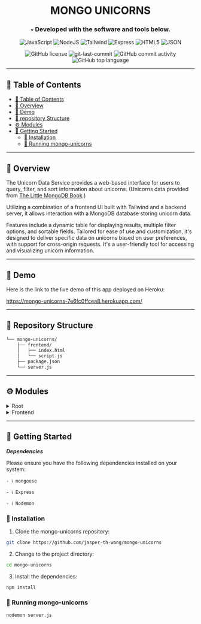 <div align="center">
<h1 align="center">
<br>MONGO UNICORNS</h1>
<h3>◦ Developed with the software and tools below.</h3>

<p align="center">
<img src="https://img.shields.io/badge/JavaScript-F7DF1E.svg?style=flat-square&logo=JavaScript&logoColor=black" alt="JavaScript" />
<img src="https://img.shields.io/badge/Node.js-43853D?style=flat-square&logo=node.js&logoColor=white" alt="NodeJS" />
<img src="https://img.shields.io/badge/Tailwind_CSS-38B2AC?style=flat-square&logo=tailwind-css&logoColor=white" alt="Tailwind" />
<img src="https://img.shields.io/badge/Express-000000.svg?style=flat-square&logo=Express&logoColor=white" alt="Express" />
<img src="https://img.shields.io/badge/HTML5-E34F26.svg?style=flat-square&logo=HTML5&logoColor=white" alt="HTML5" />
<img src="https://img.shields.io/badge/JSON-000000.svg?style=flat-square&logo=JSON&logoColor=white" alt="JSON" />
</p>
<img src="https://img.shields.io/github/license/jasper-th-wang/mongo-unicorns?style=flat-square&color=5D6D7E" alt="GitHub license" />
<img src="https://img.shields.io/github/last-commit/jasper-th-wang/mongo-unicorns?style=flat-square&color=5D6D7E" alt="git-last-commit" />
<img src="https://img.shields.io/github/commit-activity/m/jasper-th-wang/mongo-unicorns?style=flat-square&color=5D6D7E" alt="GitHub commit activity" />
<img src="https://img.shields.io/github/languages/top/jasper-th-wang/mongo-unicorns?style=flat-square&color=5D6D7E" alt="GitHub top language" />
</div>

---

## 📖 Table of Contents

- [📖 Table of Contents](#-table-of-contents)
- [📍 Overview](#-overview)
- [🎈 Demo](#-demo)
- [📂 repository Structure](#-repository-structure)
- [⚙️ Modules](#modules)
- [🚀 Getting Started](#-getting-started)
  - [🔧 Installation](#-installation)
  - [🤖 Running mongo-unicorns](#-running-mongo-unicorns)

---

## 📍 Overview

The Unicorn Data Service provides a web-based interface for users to query, filter, and sort information about unicorns. (Unicorns data provided from [The Little MongoDB Book](https://www.openmymind.net/2011/3/28/The-Little-MongoDB-Book/).)

Utilizing a combination of a frontend UI built with Tailwind and a backend server, it allows interaction with a MongoDB database storing unicorn data.

Features include a dynamic table for displaying results, multiple filter options, and sortable fields. Tailored for ease of use and customization, it's designed to deliver specific data on unicorns based on user preferences, with support for cross-origin requests. It's a user-friendly tool for accessing and visualizing unicorn information.

---

## 🎈 Demo

Here is the link to the live demo of this app deployed on Heroku:

https://mongo-unicorns-7e6fc0ffcea8.herokuapp.com/

---



## 📂 Repository Structure

```sh
└── mongo-unicorns/
    ├── frontend/
    │   ├── index.html
    │   └── script.js
    ├── package.json
    └── server.js

```

---

## ⚙️ Modules

<details closed><summary>Root</summary>

| File                                                                                    | Summary                                                                                                                                                                                                                                                                                                                                                                                                                                                                                                                                                             |
| --------------------------------------------------------------------------------------- | ------------------------------------------------------------------------------------------------------------------------------------------------------------------------------------------------------------------------------------------------------------------------------------------------------------------------------------------------------------------------------------------------------------------------------------------------------------------------------------------------------------------------------------------------------------------- |
| [server.js](https://github.com/jasper-th-wang/mongo-unicorns/blob/main/server.js)       | The `server.js` script sets up an Express.js web server with a connected MongoDB database, using Mongoose to define and interact with unicorns data. It serves static files from the frontend directory and offers a RESTful API endpoint `/unicorns` to query and return unicorn data based on provided search parameters and sorting options. The server handles cross-origin requests, listens on a configurable port, and provides unicorns' validation through defined schema constraints.                                                                     |
| [package.json](https://github.com/jasper-th-wang/mongo-unicorns/blob/main/package.json) | The `package.json` file defines a node.js project named assignment3 with version 1.0.0, which serves as an API for a Unicorn service using Express and MongoDB. It is set up to start with `server.js` and lacks test specifications. The project uses packages `cors` for Cross-Origin Resource Sharing, `dotenv` for environment variable management, `express` as the web framework, and `mongoose` to interact with MongoDB. The required Node engine version is specified as 21.x. The project's main file is incorrectly listed as `playground-1.mongodb.js`. |

</details>

<details closed><summary>Frontend</summary>

| File                                                                                         | Summary                                                                                                                                                                                                                                                                                                                                                                                                                                                                                                                                                             |
| -------------------------------------------------------------------------------------------- | ------------------------------------------------------------------------------------------------------------------------------------------------------------------------------------------------------------------------------------------------------------------------------------------------------------------------------------------------------------------------------------------------------------------------------------------------------------------------------------------------------------------------------------------------------------------- |
| [index.html](https://github.com/jasper-th-wang/mongo-unicorns/blob/main/frontend/index.html) | The HTML document is a user interface for querying and displaying data about unicorns, presumably from a MongoDB database given the directory name. It features a TailwindCSS-styled form enabling users to filter unicorns by name, date of birth, likes, weight, gender, vampire encounters, and vaccination status. Users can specify sorting preferences. Form submission triggers a JS function (referenced script.js). Results are displayed in a table where users can choose column visibility via checkboxes. Invalid input formats elicit error messages. |
| [script.js](https://github.com/jasper-th-wang/mongo-unicorns/blob/main/frontend/script.js)   | The code defines the functionality for an interactive web-based table that displays and filters data on unicorns. It retrieves unicorn data from a server according to user-specified filters, validates and sanitizes the sort input, and dynamically alters the visibility of table columns based on checkboxes. The table is refreshed with relevant data upon user request via a button click, and checkboxes control which columns are visible, allowing customizability of the displayed information.                                                         |

</details>

---

## 🚀 Getting Started

**_Dependencies_**

Please ensure you have the following dependencies installed on your system:

`- ℹ️ mongoose`

`- ℹ️ Express`

`- ℹ️ Nodemon`

### 🔧 Installation

1. Clone the mongo-unicorns repository:

```sh
git clone https://github.com/jasper-th-wang/mongo-unicorns
```

2. Change to the project directory:

```sh
cd mongo-unicorns
```

3. Install the dependencies:

```sh
npm install
```

### 🤖 Running mongo-unicorns

```sh
nodemon server.js
```
